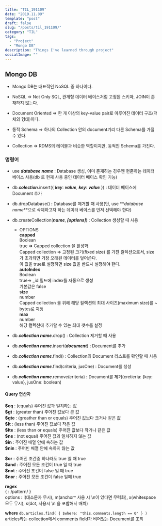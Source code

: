 ```yaml
---
title: "TIL_191109"
date: "2019.11.09"
template: "post"
draft: false
slug: "/posts/til_191109/"
category: "TIL"
tags:
  - "Project"
  - "Mongo DB"
description: "Things I've learned through project"
socialImage: ""
---
```


## **Mongo DB**

- Mongo DB는 대표적인 NoSQL 중 하나이다.

- NoSQL => Not Only SQL, 관계형 데이터 베이스처럼 고정된 스키마, JOIN이 존재하지 않는다.

- Document Oriented => 한 개 이상의 key-value pair로 이루어진 데이터 구조(객체의 형태)이다.
- 동적 Schema => 하나의 Collection 안의 document기리 다른 Schema를 가질 수 있다.

- Collection => RDMS의 테이블과 비슷한 역할이지만, 동적인 Schema를 가진다.

### **명령어**

- use _**database name**_ : Database 생성, 이미 존재하는 경우엔 현존하는 데이터 베이스 사용(db 로 현재 사용 중인 데이터 베이스 확인 가능)

- db._**colection**_.insert({ **_key_**: **_value_**, **_key_**: **_value_** }) : 데이터 베이스에 Document 추가

- db.dropDatabase() : Database를 제거할 때 사용(단, use **_database name_**으로 삭제하고자 하는 데이터 베이스를 먼저 선택해야 한다)

- db.createCollection(_**name**_, _**[options]**_) : Collection 생성할 때 사용

  - OPTIONS  
    **capped**  
     Boolean  
     true => Capped collection 을 활성화  
     Capped collection => 고정된 크기(fixed size) 를 가진 컬렉션으로서, size 가 초과되면 가장 오래된 데이터를 덮어쓴다.  
     이 값을 true로 설정하면 size 값을 반드시 설정해야 한다.  
    **autoIndex**  
     Boolean  
     true=> \_id 필드에 index를 자동으로 생성  
     기본값은 false  
    **size**  
     number  
     Capped collection 을 위해 해당 컬렉션의 최대 사이즈(maximum size)를 ~ bytes로 지정  
    **max**  
     number  
     해당 컬렉션에 추가할 수 있는 최대 갯수를 설정

- db._**collection name**_.drop() : Collection 제거할 때 사용

- db._**collection name**_.insert(_**document**_) : Document를 추가

- db._**collection name**_.find() : Collection의 Document 리스트를 확인할 때 사용

- db._**collection name**_.find(criteria, jusOne) : Document를 생성

- db._**collection name**_.remove(criteria) : Document를 제거(cretieria: {key: value}, jusOne: boolean)

#### Query 연산자

**\$eq** : (equals) 주어진 값과 일치하는 값  
**\$gt** : (greater than) 주어진 값보다 큰 값  
**\$gte** : (greather than or equals) 주어진 값보다 크거나 같은 값  
**\$lt** : (less than) 주어진 값보다 작은 값  
**\$lte** : (less than or equals) 주어진 값보다 작거나 같은 값  
**\$ne** : (not equal) 주어진 값과 일치하지 않는 값  
**\$in** : 주어진 배열 안에 속하는 값  
**\$nin** : 주어빈 배열 안에 속하지 않는 값

**\$or** : 주어진 조건중 하나라도 true 일 때 true  
**\$and** : 주어진 모든 조건이 true 일 때 true  
**\$not** : 주어진 조건이 false 일 때 true  
**\$nor** : 주어진 모든 조건이 false 일때 true

**regex**  
{ <field>: /pattern/<options> }  
 options : i(대소문자 무시), m(anchor^ 사용 시 \n이 있다면 무력화), x(whitespace 모두 무시), s(dot, 사용시 \n 을 포함해서 매치)

**where**
`db.articles.find( { $where: "this.comments.length == 0" } )`
articles라는 collection에서 comments field가 비어있는 Document를 조회
